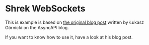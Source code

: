 # Shrek WebSockets

This is example is based on [the original blog post](https://www.asyncapi.com/blog/websocket-part3) written by Łukasz Górnicki on the AsyncAPI blog.

If you want to know how to use it, have a look at his blog post.
